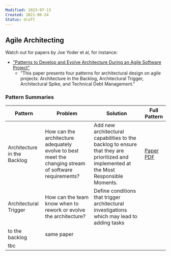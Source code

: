 ```yaml
---
Modified: 2023-07-13
Created: 2021-06-24
Status: draft
--- 
```


<!-- *Reading List #1* -->

## Agile Architecting

Watch out for papers by Joe Yoder et al, for instance:

* ["Patterns to Develop and Evolve Architecture During an Agile Software Project"](https://www.hillside.net/plop/2015/papers/proceedings/papers/wirfs-brock.pdf)
  * "This paper presents four patterns for architectural design on agile projects: Architecture in the Backlog, Architectural Trigger, Architectural Spike, and Technical Debt Management." 

### Pattern Summaries

|Pattern|Problem|Solution|Full Pattern|
|-|-|-|-|
|Architecture in the Backlog|How can the architecture adequately evolve to best meet the changing stream of software requirements?|Add new architectural capabilities to the backlog to ensure that they are prioritized and implemented at the Most Responsible Moments.|[Paper PDF](https://www.hillside.net/plop/2015/papers/proceedings/papers/wirfs-brock.pdf)|
|Architectural Trigger|How can the team know when to rework or evolve the architecture?|Define conditions that trigger architectural investigations which may lead to adding tasks
to the backlog|same paper|
|tbc||||